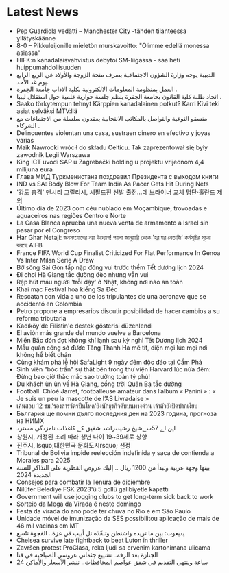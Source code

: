 # Latest News
-  Pep Guardiola vedätti – Manchester City -tähden tilanteessa yllätyskäänne
-  8-0 – Pikkuleijonille mieletön murskavoitto: "Olimme edellä monessa asiassa"
-  HIFK:n kanadalaisvahvistus debytoi SM-liigassa - saa heti huippumahdollisuuden
-  الدبيبة يوجه وزارة الشؤون الاجتماعية بصرف منحة الزوجة والأولاد عن الربع الرابع يوم غد الأحد.
-  العمل بمنظومة المعلومات الالكترونية بكلية الاداب جامعة الجفرة .
-  اتحاد طلبة كلية القانون بحامعة الجفرة ينظم جلسة حوارية علمية حول استقلال ليبيا .
-  Saako törkytempun tehnyt Kärppien kanadalainen potkut? Karri Kivi teki asiat selväksi MTV:llä
-  منسقو التوعية والتواصل بالمكاتب الانتخابية يعقدون سلسلة من الاجتماعات مع الشركاء .
-  Delincuentes violentan una casa, sustraen dinero en efectivo y joyas varias
-  Maik Nawrocki wrócił do składu Celticu. Tak zaprezentował się były zawodnik Legii Warszawa
-  King ICT uvodi SAP u Zagrebački holding u projektu vrijednom 4,4 milijuna eura
-  Глава МИД Туркменистана поздравил Президента с выходом книги
-  IND vs SA: Body Blow For Team India As Pacer Gets Hit During Nets
-  '강도 충격' 맨시티 그릴리시, 셰필드전 선발 출전…데 브라이너 교체 명단·홀란드 제외
-  Último dia de 2023 com céu nublado em Moçambique, trovoadas e aguaceiros nas regiões Centro e Norte
-  La Casa Blanca aprueba una nueva venta de armamento a Israel sin pasar por el Congreso
-  Har Ghar Netaji: জনসংযোগের নয়া উদ্যোগ! পয়লা জানুয়ারি থেকে 'হর ঘর নেতাজি' কর্মসূচির সূচনা করছে AIFB
-  France FIFA World Cup Finalist Criticized For Flat Performance In Genoa Vs Inter Milan Serie A Draw
-  Bờ sông Sài Gòn tấp nập đông vui trước thềm Tết dương lịch 2024
-  Đi chơi Hà Giang tắc đường đèo nhưng vẫn vui
-  Rệp hút máu người 'trỗi dậy' ở Nhật, không nơi nào an toàn
-  Khai mạc Festival hoa kiểng Sa Đéc
-  Rescatan con vida a uno de los tripulantes de una aeronave que se accidentó en Colombia
-  Petro propone a empresarios discutir posibilidad de hacer cambios a su reforma tributaria
-  Kadıköy'de Filistin'e destek gösterisi düzenlendi
-  El avión más grande del mundo vuelve a Barcelona
-  Miền Bắc đón đợt không khí lạnh sau kỳ nghỉ Tết Dương lịch 2024
-  Mẫu quần công sở được Tăng Thanh Hà mê tít, diện mọi lúc mọi nơi không hề biết chán
-  Cùng khám phá lễ hội SafaLight 9 ngày đêm độc đáo tại Cẩm Phả
-  Sinh viên "bóc trần" sự thật bên trong thư viện Harvard lúc nửa đêm: Đừng bao giờ thắc mắc sao trường toàn tỷ phú!
-  Du khách ùn ùn về Hà Giang, cổng trời Quản Bạ tắc đường
-  Football. Chloé Jarret, footballeuse amateur dans l’album « Panini » : « Je suis un peu la mascotte de l’AS Livradaise »
-  เค้นสอบ 12 ชม.'รองสารวัตรปืนโหด'ยิงนักธุรกิจดับบนทางด่วน เจ้าตัวยังปิดปากเงียบ
-  България ще помни дълго последния ден на 2023 година, прогноза на НИМХ
-  این اے 57سےشیخ رشید،راشد شفیق کے کاغذات نامزدگی مسترد
-  창원시, 개정된 조례 따라 청년 나이 19~39세로 상향
-  진주시, lsquo;대한민국 문화도시rsquo; 선정
-  Tribunal de Bolivia impide reelección indefinida y saca de contienda a Morales para 2025
-  بينها وجهة عربية وتبدأ من 1200 ريال .. إليك عروض القطرية على التذاكر للسنة الجديدة 2024
-  Consejos para combatir la llenura de diciembre
-  Nilüfer Belediye FSK 2023'ü 5 gollü galibiyetle kapattı
-  Government will use jogging clubs to get long-term sick back to work
-  Sorteio da Mega da Virada é neste domingo
-  Festa da virada do ano pode ter chuva no Rio e em São Paulo
-  Unidade móvel de imunização da SES possibilitou aplicação de mais de 46 mil vacinas em MT
-  يديعوت: بين ما تريده واشنطن وتنفّذه تل أبيب في غزة.. الفجوة تتّسع
-  Chelsea survive late fightback to beat Luton in thriller
-  Završen protest ProGlasa, reka ljudi sa crvenim kartonimana ulicama
-  الجنازة بعد الزفة.. تشييع جثماني عروسي الصباحية في قنا
-  24 ساعة وينتهي التقديم في شقق عواصم المحافظات.. ننشر الأسعار والأماكن
